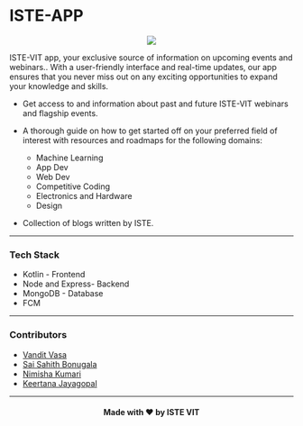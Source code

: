 # ISTE-APP

<div align="center">
	<a href="https://istevit.in/" target="_blank">
		<img src="https://ik.imagekit.io/pjbsfzv5ci/111881788-33353b80-89d8-11eb-9db1-746eba087b05_60cRdfJ_4C.png?updatedAt=1636800410212">
	</a>
</div>

ISTE-VIT app, your exclusive source of information on upcoming events and webinars.. With a user-friendly interface and real-time updates, our app ensures that you never miss out on any exciting opportunities to expand your knowledge and skills.

- Get access to and information about past and future ISTE-VIT webinars and flagship events.

- A thorough guide on how to get started off on your preferred field of interest with resources and roadmaps for the following domains:

  - Machine Learning
  - App Dev
  - Web Dev
  - Competitive Coding
  - Electronics and Hardware
  - Design

- Collection of blogs written by ISTE.

---

### Tech Stack

- Kotlin - Frontend
- Node and Express- Backend
- MongoDB - Database
- FCM

---

### Contributors

- [Vandit Vasa](https://github.com/vendz)
- [Sai Sahith Bonugala](https://github.com/sai-sahith7)
- [Nimisha Kumari](https://github.com/nimisha243)
- [Keertana Jayagopal](https://github.com/Keertanaj)

---

<h4 align="center">Made with ❤️ by ISTE VIT </h4>
